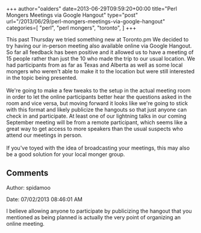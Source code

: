 +++
author="oalders"
date=2013-06-29T09:59:20+00:00
title="Perl Mongers Meetings via Google Hangout"
type="post"
url="/2013/06/29/perl-mongers-meetings-via-google-hangout"
categories=[
  "perl",
  "perl mongers",
  "toronto",
]
+++

This past Thursday we tried something new at Toronto.pm We decided to
try having our in-person meeting also available online via Google
Hangout. So far all feedback has been positive and it allowed us to have
a meeting of 15 people rather than just the 10 who made the trip to our
usual location. We had participants from as far as Texas and Alberta as
well as some local mongers who weren\'t able to make it to the location
but were still interested in the topic being presented.\
\
We\'re going to make a few tweaks to the setup in the actual meeting
room in order to let the online participants better hear the questions
asked in the room and vice versa, but moving forward it looks like
we\'re going to stick with this format and likely publicize the hangouts
so that just anyone can check in and participate. At least one of our
lightning talks in our coming September meeting will be from a remote
participant, which seems like a great way to get access to more speakers
than the usual suspects who attend our meetings in person.\
\
If you\'ve toyed with the idea of broadcasting your meetings, this may
also be a good solution for your local monger group.

## Comments

Author: spidamoo

Date: 07/02/2013 08:46:01 AM

  I believe allowing anyone to participate by publicizing the hangout that you mentioned as being planned is actually the very point of organizing an online meeting.

